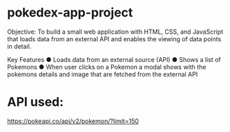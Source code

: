 # pokedex-app-project

Objective:
To build a small web application with HTML, CSS, and JavaScript that loads
data from an external API and enables the viewing of data points in detail.

Key Features
● Loads data from an external source (API)
● Shows a list of Pokemons
● When user clicks on a Pokemon a modal shows with the pokemons details and image that are fetched from the external API

# API used:

https://pokeapi.co/api/v2/pokemon/?limit=150
